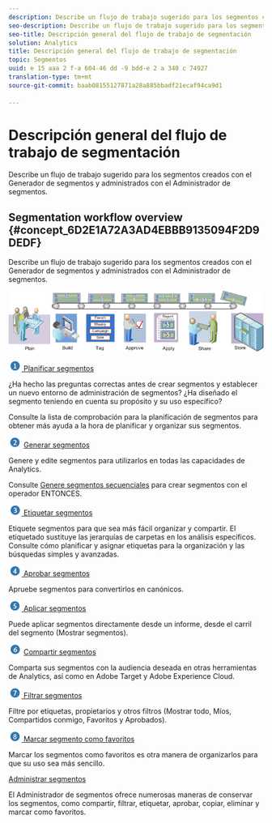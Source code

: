 ```yaml
---
description: Describe un flujo de trabajo sugerido para los segmentos creados con el Generador de segmentos y administrados con el Administrador de segmentos.
seo-description: Describe un flujo de trabajo sugerido para los segmentos creados con el Generador de segmentos y administrados con el Administrador de segmentos.
seo-title: Descripción general del flujo de trabajo de segmentación
solution: Analytics
title: Descripción general del flujo de trabajo de segmentación
topic: Segmentos
uuid: e 15 aaa 2 f-a 604-46 dd -9 bdd-e 2 a 340 c 74927
translation-type: tm+mt
source-git-commit: baab08155127871a28a885bbadf21ecaf94ca9d1

---
```



# Descripción general del flujo de trabajo de segmentación

Describe un flujo de trabajo sugerido para los segmentos creados con el Generador de segmentos y administrados con el Administrador de segmentos.

## Segmentation workflow overview {#concept_6D2E1A72A3AD4EBBB9135094F2D9DEDF}

Describe un flujo de trabajo sugerido para los segmentos creados con el Generador de segmentos y administrados con el Administrador de segmentos.

<!-- 

seg_workflow.xml

 -->

![](assets/seg_workflow.png)


![](assets/step1_icon.png)[ Planificar segmentos](../../../components/c-segmentation/c-segmentation-workflow/seg-plan.md#concept_D8BE6AB8D8E540E58C3462F9E02F4847)

¿Ha hecho las preguntas correctas antes de crear segmentos y establecer un nuevo entorno de administración de segmentos? ¿Ha diseñado el segmento teniendo en cuenta su propósito y su uso específico?

Consulte la lista de comprobación para la planificación de segmentos para obtener más ayuda a la hora de planificar y organizar sus segmentos.

![](assets/step2_icon.png) [Generar segmentos](../../../components/c-segmentation/c-segmentation-workflow/seg-build.md#concept_BD4C17B01C5B4E378D0C14C852D055D4)

Genere y edite segmentos para utilizarlos en todas las capacidades de Analytics.

Consulte [Genere segmentos secuenciales](../../../components/c-segmentation/c-segmentation-workflow/seg-sequential-build.md#concept_83AEC78CD25F442EBEE364856A889560) para crear segmentos con el operador ENTONCES.

![](assets/step3_icon.png)[ Etiquetar segmentos](../../../components/c-segmentation/c-segmentation-workflow/seg-tag.md#concept_CD892CEB326C4986A1B67487052DBA50)

Etiquete segmentos para que sea más fácil organizar y compartir. El etiquetado sustituye las jerarquías de carpetas en los análisis específicos. Consulte cómo planificar y asignar etiquetas para la organización y las búsquedas simples y avanzadas.

![](assets/step4_icon.png)[ Aprobar segmentos](../../../components/c-segmentation/c-segmentation-workflow/seg-approve.md#concept_DF477F151A9E483A92ED1DDAAF035953)

Apruebe segmentos para convertirlos en canónicos.

![](assets/step5_icon.png)[ Aplicar segmentos](../../../components/c-segmentation/c-segmentation-workflow/t-seg-apply.md#task_13E69C7D428A43EF9CCCA7F1104F1E8F)

Puede aplicar segmentos directamente desde un informe, desde el carril del segmento (Mostrar segmentos).

![](assets/step6_icon.png) [ Compartir segmentos](../../../components/c-segmentation/c-segmentation-workflow/t-seg-share.md#task_7DC54643083E42C28F918E4F0845C5A5)

Comparta sus segmentos con la audiencia deseada en otras herramientas de Analytics, así como en Adobe Target y Adobe Experience Cloud.

![](assets/step7_icon.png)[ Filtrar segmentos](../../../components/c-segmentation/c-segmentation-workflow/t-seg-filter.md#task_B59946C6D38945629C1FEACF80A85746)

Filtre por etiquetas, propietarios y otros filtros (Mostrar todo, Míos, Compartidos conmigo, Favoritos y Aprobados).

![](assets/step8_icon.png)[ Marcar segmento como favoritos](../../../components/c-segmentation/c-segmentation-workflow/t-seg-favorite.md#task_F45DFA3FBF0C4082B46A0D032CB20FC5)

Marcar los segmentos como favoritos es otra manera de organizarlos para que su uso sea más sencillo.

[Administrar segmentos](../../../components/c-segmentation/c-segmentation-workflow/seg-manage.md#concept_7A2E019317864065B7C641DC3315928F)

El Administrador de segmentos ofrece numerosas maneras de conservar los segmentos, como compartir, filtrar, etiquetar, aprobar, copiar, eliminar y marcar como favoritos.